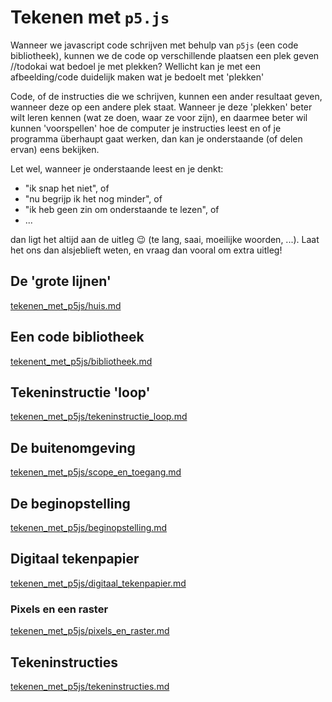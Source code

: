 # Tekenen met `p5.js`

Wanneer we javascript code schrijven met behulp van `p5js` (een code bibliotheek), 
kunnen we de code op verschillende plaatsen een plek geven //todokai wat bedoel je met plekken? Wellicht kan je met een afbeelding/code duidelijk maken wat je bedoelt met 'plekken' 

Code, of de instructies die we schrijven, kunnen een ander resultaat geven, wanneer deze op een andere plek staat.
Wanneer je deze 'plekken' beter wilt leren kennen (wat ze doen, waar ze voor zijn), en daarmee beter wil kunnen 'voorspellen' hoe de computer je instructies leest en of je programma überhaupt gaat werken, dan kan je onderstaande (of delen ervan) eens bekijken.

Let wel, wanneer je onderstaande leest en je denkt:
- "ik snap het niet", of 
- "nu begrijp ik het nog minder", of
- "ik heb geen zin om onderstaande te lezen", of
- ... 

dan ligt het altijd aan de uitleg :wink: (te lang, saai, moeilijke woorden, ...). Laat het ons dan alsjeblieft weten, en vraag dan vooral om extra uitleg!

## De 'grote lijnen'
[tekenen_met_p5js/huis.md](huis.md ':include')

## Een code bibliotheek
[tekenent_met_p5js/bibliotheek.md](bibliotheek.md ':include')

## Tekeninstructie 'loop'
[tekenen_met_p5js/tekeninstructie_loop.md](tekeninstructie_loop.md ':include')

## De buitenomgeving 
[tekenen_met_p5js/scope_en_toegang.md](scope_en_toegang.md ':include')

## De beginopstelling
[tekenen_met_p5js/beginopstelling.md](beginopstelling.md ':include')

## Digitaal tekenpapier
[tekenen_met_p5js/digitaal_tekenpapier.md](digitaal_tekenpapier.md ':include')

### Pixels en een raster
[tekenen_met_p5js/pixels_en_raster.md](pixels_en_raster.md ':include')

## Tekeninstructies
[tekenen_met_p5js/tekeninstructies.md](tekeninstructies.md ':include')
